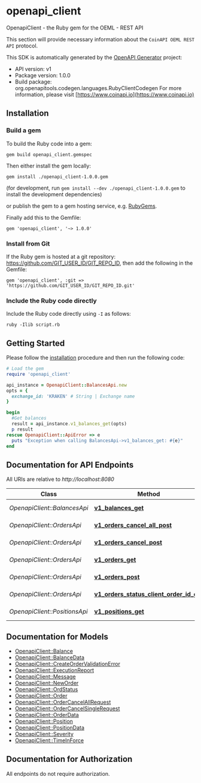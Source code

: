 # openapi_client

OpenapiClient - the Ruby gem for the OEML - REST API

This section will provide necessary information about the `CoinAPI OEML REST API` protocol.


This SDK is automatically generated by the [OpenAPI Generator](https://openapi-generator.tech) project:

- API version: v1
- Package version: 1.0.0
- Build package: org.openapitools.codegen.languages.RubyClientCodegen
For more information, please visit [https://www.coinapi.io](https://www.coinapi.io)

## Installation

### Build a gem

To build the Ruby code into a gem:

```shell
gem build openapi_client.gemspec
```

Then either install the gem locally:

```shell
gem install ./openapi_client-1.0.0.gem
```

(for development, run `gem install --dev ./openapi_client-1.0.0.gem` to install the development dependencies)

or publish the gem to a gem hosting service, e.g. [RubyGems](https://rubygems.org/).

Finally add this to the Gemfile:

    gem 'openapi_client', '~> 1.0.0'

### Install from Git

If the Ruby gem is hosted at a git repository: https://github.com/GIT_USER_ID/GIT_REPO_ID, then add the following in the Gemfile:

    gem 'openapi_client', :git => 'https://github.com/GIT_USER_ID/GIT_REPO_ID.git'

### Include the Ruby code directly

Include the Ruby code directly using `-I` as follows:

```shell
ruby -Ilib script.rb
```

## Getting Started

Please follow the [installation](#installation) procedure and then run the following code:

```ruby
# Load the gem
require 'openapi_client'

api_instance = OpenapiClient::BalancesApi.new
opts = {
  exchange_id: 'KRAKEN' # String | Exchange name
}

begin
  #Get balances
  result = api_instance.v1_balances_get(opts)
  p result
rescue OpenapiClient::ApiError => e
  puts "Exception when calling BalancesApi->v1_balances_get: #{e}"
end

```

## Documentation for API Endpoints

All URIs are relative to *http://localhost:8080*

Class | Method | HTTP request | Description
------------ | ------------- | ------------- | -------------
*OpenapiClient::BalancesApi* | [**v1_balances_get**](docs/BalancesApi.md#v1_balances_get) | **GET** /v1/balances | Get balances
*OpenapiClient::OrdersApi* | [**v1_orders_cancel_all_post**](docs/OrdersApi.md#v1_orders_cancel_all_post) | **POST** /v1/orders/cancel/all | Cancel all orders
*OpenapiClient::OrdersApi* | [**v1_orders_cancel_post**](docs/OrdersApi.md#v1_orders_cancel_post) | **POST** /v1/orders/cancel | Cancel order
*OpenapiClient::OrdersApi* | [**v1_orders_get**](docs/OrdersApi.md#v1_orders_get) | **GET** /v1/orders | Get all orders
*OpenapiClient::OrdersApi* | [**v1_orders_post**](docs/OrdersApi.md#v1_orders_post) | **POST** /v1/orders | Create new order
*OpenapiClient::OrdersApi* | [**v1_orders_status_client_order_id_get**](docs/OrdersApi.md#v1_orders_status_client_order_id_get) | **GET** /v1/orders/status/{client_order_id} | Get order status
*OpenapiClient::PositionsApi* | [**v1_positions_get**](docs/PositionsApi.md#v1_positions_get) | **GET** /v1/positions | Get positions


## Documentation for Models

 - [OpenapiClient::Balance](docs/Balance.md)
 - [OpenapiClient::BalanceData](docs/BalanceData.md)
 - [OpenapiClient::CreateOrderValidationError](docs/CreateOrderValidationError.md)
 - [OpenapiClient::ExecutionReport](docs/ExecutionReport.md)
 - [OpenapiClient::Message](docs/Message.md)
 - [OpenapiClient::NewOrder](docs/NewOrder.md)
 - [OpenapiClient::OrdStatus](docs/OrdStatus.md)
 - [OpenapiClient::Order](docs/Order.md)
 - [OpenapiClient::OrderCancelAllRequest](docs/OrderCancelAllRequest.md)
 - [OpenapiClient::OrderCancelSingleRequest](docs/OrderCancelSingleRequest.md)
 - [OpenapiClient::OrderData](docs/OrderData.md)
 - [OpenapiClient::Position](docs/Position.md)
 - [OpenapiClient::PositionData](docs/PositionData.md)
 - [OpenapiClient::Severity](docs/Severity.md)
 - [OpenapiClient::TimeInForce](docs/TimeInForce.md)


## Documentation for Authorization

 All endpoints do not require authorization.

